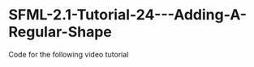 SFML-2.1-Tutorial-24---Adding-A-Regular-Shape
=============================================

Code for the following video tutorial 
